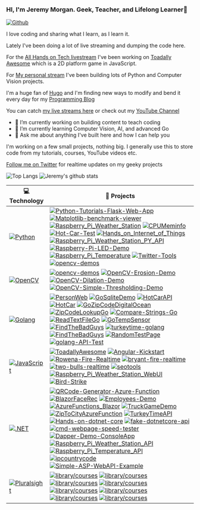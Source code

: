 ### HI, I'm Jeremy Morgan. Geek, Teacher, and Lifelong Learner👋

[![Github](https://img.shields.io/github/followers/jeremymorgan?label=Follow&style=social)](https://github.com/jeremymorgan)

I love coding and sharing what I learn, as I learn it. 

Lately I've been doing a lot of live streaming and dumping the code here. 

For the [All Hands on Tech livestream](https://www.twitch.tv/pluralsight_live) I've been working on [Toadally Awesome](https://) which is a 2D platform game in JavaScript.

For [My personal stream](https://www.twitch.tv/jeremymorgan) I've been building lots of Python and Computer Vision projects.

I'm a huge fan of [Hugo](https://gohugo.io/) and I'm finding new ways to modify and bend it every day for my [Programming Blog](https://www.jeremymorgan.com)

You can catch [my live streams here](https://www.twitch.tv/jeremymorgan) or check out my [YouTube Channel](https://www.youtube.com/jeremymorgan)


- 🔭 I’m currently working on building content to teach coding
- 🌱 I’m currently learning Computer Vision, AI, and advanced Go
- 💬 Ask me about anything I've built here and how I can help you 

I'm working on a few small projects, nothing big. I generally use this to store code from my tutorials, courses, YouTube videos etc. 

[Follow me on Twitter](https://www.twitter.com/JeremyCMorgan) for realtime updates on my geeky projects

![Top Langs](https://github-readme-stats.vercel.app/api/top-langs/?username=jeremymorgan&hide=html)
![Jeremy's github stats](https://github-readme-stats.vercel.app/api?username=jeremymorgan&show_icons=true&count_private=true&line_height=40)

<!--
**JeremyMorgan/JeremyMorgan** is a ✨ _special_ ✨ repository because its `README.md` (this file) appears on your GitHub profile.




Here are some ideas to get you started:

- 🔭 I’m currently working on ...
- 🌱 I’m currently learning ...
- 👯 I’m looking to collaborate on ...
- 🤔 I’m looking for help with ...
- 💬 Ask me about ...
- 📫 How to reach me: ...
- 😄 Pronouns: ...
- ⚡ Fun fact: ...
-->
<!-- START OF PROFILE STACK, DO NOT REMOVE -->
| 💻 **Technology** | 🚀 **Projects** |
| - | - |
| [![Python](https://img.shields.io/static/v1?label=&message=Python&color=3C78A9&logo=python&logoColor=FFFFFF)](https://www.python.org) | [![Python-Tutorials-Flask-Web-App](https://img.shields.io/static/v1?label=&message=Python-Tutorials-Flask-Web-App&color=000605&logo=github&logoColor=FFFFFF&labelColor=000605)](https://github.com/JeremyMorgan/Python-Tutorials-Flask-Web-App) [![Matplotlib-benchmark-viewer](https://img.shields.io/static/v1?label=&message=Matplotlib-benchmark-viewer&color=000605&logo=github&logoColor=FFFFFF&labelColor=000605)](https://github.com/JeremyMorgan/Matplotlib-benchmark-viewer) [![Raspberry_Pi_Weather_Station](https://img.shields.io/static/v1?label=&message=Raspberry_Pi_Weather_Station&color=000605&logo=github&logoColor=FFFFFF&labelColor=000605)](https://github.com/JeremyMorgan/Raspberry_Pi_Weather_Station) [![CPUMeminfo](https://img.shields.io/static/v1?label=&message=CPUMeminfo&color=000605&logo=github&logoColor=FFFFFF&labelColor=000605)](https://github.com/JeremyMorgan/CPUMeminfo) [![Hot-Car-Test](https://img.shields.io/static/v1?label=&message=Hot-Car-Test&color=000605&logo=github&logoColor=FFFFFF&labelColor=000605)](https://github.com/JeremyMorgan/Hot-Car-Test) [![Hands_on_Internet_of_Things](https://img.shields.io/static/v1?label=&message=Hands_on_Internet_of_Things&color=000605&logo=github&logoColor=FFFFFF&labelColor=000605)](https://github.com/JeremyMorgan/Hands_on_Internet_of_Things) [![Raspberry_Pi_Weather_Station_PY_API](https://img.shields.io/static/v1?label=&message=Raspberry_Pi_Weather_Station_PY_API&color=000605&logo=github&logoColor=FFFFFF&labelColor=000605)](https://github.com/JeremyMorgan/Raspberry_Pi_Weather_Station_PY_API) [![Raspberry-Pi-LED-Demo](https://img.shields.io/static/v1?label=&message=Raspberry-Pi-LED-Demo&color=000605&logo=github&logoColor=FFFFFF&labelColor=000605)](https://github.com/JeremyMorgan/Raspberry-Pi-LED-Demo) [![Raspberry_Pi_Temperature](https://img.shields.io/static/v1?label=&message=Raspberry_Pi_Temperature&color=000605&logo=github&logoColor=FFFFFF&labelColor=000605)](https://github.com/JeremyMorgan/Raspberry_Pi_Temperature) [![Twitter-Tools](https://img.shields.io/static/v1?label=&message=Twitter-Tools&color=000605&logo=github&logoColor=FFFFFF&labelColor=000605)](https://github.com/JeremyMorgan/Twitter-Tools) [![opencv-demos](https://img.shields.io/static/v1?label=&message=opencv-demos&color=000605&logo=github&logoColor=FFFFFF&labelColor=000605)](https://github.com/JeremyMorgan/opencv-demos) |
| [![OpenCV](https://img.shields.io/static/v1?label=&message=OpenCV&color=8BDA67&logo=opencv&logoColor=FFFFFF)](https://www.oprncv.org) | [![opencv-demos](https://img.shields.io/static/v1?label=&message=opencv-demos&color=000605&logo=github&logoColor=FFFFFF&labelColor=000605)](https://github.com/JeremyMorgan/opencv-demos) [![OpenCV-Erosion-Demo](https://img.shields.io/static/v1?label=&message=OpenCV-Erosion-Demo&color=000605&logo=github&logoColor=FFFFFF&labelColor=000605)](https://github.com/JeremyMorgan/OpenCV-Erosion-Demo) [![OpenCV-Dilation-Demo](https://img.shields.io/static/v1?label=&message=OpenCV-Dilation-Demo&color=000605&logo=github&logoColor=FFFFFF&labelColor=000605)](https://github.com/JeremyMorgan/OpenCV-Dilation-Demo) [![OpenCV-Simple-Thresholding-Demo](https://img.shields.io/static/v1?label=&message=OpenCV-Simple-Thresholding-Demo&color=000605&logo=github&logoColor=FFFFFF&labelColor=000605)](https://github.com/JeremyMorgan/OpenCV-Simple-Thresholding-Demo) |
| [![Golang](https://img.shields.io/static/v1?label=&message=Golang&color=7FD6EA&logo=go&logoColor=FFFFFF)](https://golang.org) | [![PersonWeb](https://img.shields.io/static/v1?label=&message=PersonWeb&color=000605&logo=github&logoColor=FFFFFF&labelColor=000605)](https://github.com/JeremyMorgan/PersonWeb) [![GoSqliteDemo](https://img.shields.io/static/v1?label=&message=GoSqliteDemo&color=000605&logo=github&logoColor=FFFFFF&labelColor=000605)](https://github.com/JeremyMorgan/GoSqliteDemo) [![HotCarAPI](https://img.shields.io/static/v1?label=&message=HotCarAPI&color=000605&logo=github&logoColor=FFFFFF&labelColor=000605)](https://github.com/JeremyMorgan/HotCarAPI) [![HotCar](https://img.shields.io/static/v1?label=&message=HotCar&color=000605&logo=github&logoColor=FFFFFF&labelColor=000605)](https://github.com/JeremyMorgan/HotCar) [![GoZipCodeDigitalOcean](https://img.shields.io/static/v1?label=&message=GoZipCodeDigitalOcean&color=000605&logo=github&logoColor=FFFFFF&labelColor=000605)](https://github.com/JeremyMorgan/GoZipCodeDigitalOcean) [![ZipCodeLookupGo](https://img.shields.io/static/v1?label=&message=ZipCodeLookupGo&color=000605&logo=github&logoColor=FFFFFF&labelColor=000605)](https://github.com/JeremyMorgan/ZipCodeLookupGo) [![Compare-Strings-Go](https://img.shields.io/static/v1?label=&message=Compare-Strings-Go&color=000605&logo=github&logoColor=FFFFFF&labelColor=000605)](https://github.com/JeremyMorgan/Compare-Strings-Go) [![ReadTextFileGo](https://img.shields.io/static/v1?label=&message=ReadTextFileGo&color=000605&logo=github&logoColor=FFFFFF&labelColor=000605)](https://github.com/JeremyMorgan/ReadTextFileGo) [![GoTempSensor](https://img.shields.io/static/v1?label=&message=GoTempSensor&color=000605&logo=github&logoColor=FFFFFF&labelColor=000605)](https://github.com/JeremyMorgan/GoTempSensor) [![FindTheBadGuys](https://img.shields.io/static/v1?label=&message=FindTheBadGuys&color=000605&logo=github&logoColor=FFFFFF&labelColor=000605)](https://github.com/JeremyMorgan/FindTheBadGuys) [![turkeytime-golang](https://img.shields.io/static/v1?label=&message=turkeytime-golang&color=000605&logo=github&logoColor=FFFFFF&labelColor=000605)](https://github.com/JeremyMorgan/turkeytime-golang) [![FindTheBadGuys](https://img.shields.io/static/v1?label=&message=FindTheBadGuys&color=000605&logo=github&logoColor=FFFFFF&labelColor=000605)](https://github.com/JeremyMorgan/FindTheBadGuys) [![RandomTestPage](https://img.shields.io/static/v1?label=&message=RandomTestPage&color=000605&logo=github&logoColor=FFFFFF&labelColor=000605)](https://github.com/JeremyMorgan/RandomTestPage) [![golang-API-Test](https://img.shields.io/static/v1?label=&message=golang-API-Test&color=000605&logo=github&logoColor=FFFFFF&labelColor=000605)](https://github.com/JeremyMorgan/golang-API-Test) |
| [![JavaScript](https://img.shields.io/static/v1?label=&message=JavaScript&color=F7DF1E&logo=javascript&logoColor=FFFFFF)](https://www.javascript.com) | [![ToadallyAwesome](https://img.shields.io/static/v1?label=&message=ToadallyAwesome&color=000605&logo=github&logoColor=FFFFFF&labelColor=000605)](https://github.com/JeremyMorgan/ToadallyAwesome) [![Angular-Kickstart](https://img.shields.io/static/v1?label=&message=Angular-Kickstart&color=000605&logo=github&logoColor=FFFFFF&labelColor=000605)](https://github.com/JeremyMorgan/Angular-Kickstart) [![Rowena-Fire-Realtime](https://img.shields.io/static/v1?label=&message=Rowena-Fire-Realtime&color=000605&logo=github&logoColor=FFFFFF&labelColor=000605)](https://github.com/JeremyMorgan/Rowena-Fire-Realtime) [![bryant-fire-realtime](https://img.shields.io/static/v1?label=&message=bryant-fire-realtime&color=000605&logo=github&logoColor=FFFFFF&labelColor=000605)](https://github.com/JeremyMorgan/bryant-fire-realtime) [![two-bulls-realtime](https://img.shields.io/static/v1?label=&message=two-bulls-realtime&color=000605&logo=github&logoColor=FFFFFF&labelColor=000605)](https://github.com/JeremyMorgan/two-bulls-realtime) [![seotools](https://img.shields.io/static/v1?label=&message=seotools&color=000605&logo=github&logoColor=FFFFFF&labelColor=000605)](https://github.com/JeremyMorgan/seotools) [![Raspberry_Pi_Weather_Station_WebUI](https://img.shields.io/static/v1?label=&message=Raspberry_Pi_Weather_Station_WebUI&color=000605&logo=github&logoColor=FFFFFF&labelColor=000605)](https://github.com/JeremyMorgan/Raspberry_Pi_Weather_Station_WebUI) [![Bird-Strike](https://img.shields.io/static/v1?label=&message=Bird-Strike&color=000605&logo=github&logoColor=FFFFFF&labelColor=000605)](https://github.com/JeremyMorgan/Bird-Strike) |
| [![.NET](https://img.shields.io/static/v1?label=&message=.NET&color=512BD4&logo=dotnet&logoColor=FFFFFF)](https://docs.microsoft.com/en-us/dotnet/csharp/) | [![QRCode-Generator-Azure-Function](https://img.shields.io/static/v1?label=&message=QRCode-Generator-Azure-Function&color=000605&logo=github&logoColor=FFFFFF&labelColor=000605)](https://github.com/JeremyMorgan/QRCode-Generator-Azure-Function) [![BlazorFaceRec](https://img.shields.io/static/v1?label=&message=BlazorFaceRec&color=000605&logo=github&logoColor=FFFFFF&labelColor=000605)](https://github.com/JeremyMorgan/BlazorFaceRec) [![Employees-Demo](https://img.shields.io/static/v1?label=&message=Employees-Demo&color=000605&logo=github&logoColor=FFFFFF&labelColor=000605)](https://github.com/JeremyMorgan/Employees-Demo) [![AzureFunctions_Blazor](https://img.shields.io/static/v1?label=&message=AzureFunctions_Blazor&color=000605&logo=github&logoColor=FFFFFF&labelColor=000605)](https://github.com/JeremyMorgan/AzureFunctions_Blazor) [![TruckGameDemo](https://img.shields.io/static/v1?label=&message=TruckGameDemo&color=000605&logo=github&logoColor=FFFFFF&labelColor=000605)](https://github.com/JeremyMorgan/TruckGameDemo) [![ZipToCityAzureFunction](https://img.shields.io/static/v1?label=&message=ZipToCityAzureFunction&color=000605&logo=github&logoColor=FFFFFF&labelColor=000605)](https://github.com/JeremyMorgan/ZipToCityAzureFunction) [![TurkeyTimeAPI](https://img.shields.io/static/v1?label=&message=TurkeyTimeAPI&color=000605&logo=github&logoColor=FFFFFF&labelColor=000605)](https://github.com/JeremyMorgan/TurkeyTimeAPI) [![Hands-on-dotnet-core](https://img.shields.io/static/v1?label=&message=Hands-on-dotnet-core&color=000605&logo=github&logoColor=FFFFFF&labelColor=000605)](https://github.com/JeremyMorgan/Hands-on-dotnet-core) [![fake-dotnetcore-api](https://img.shields.io/static/v1?label=&message=fake-dotnetcore-api&color=000605&logo=github&logoColor=FFFFFF&labelColor=000605)](https://github.com/JeremyMorgan/fake-dotnetcore-api) [![cmd-webpage-speed-tester](https://img.shields.io/static/v1?label=&message=cmd-webpage-speed-tester&color=000605&logo=github&logoColor=FFFFFF&labelColor=000605)](https://github.com/JeremyMorgan/cmd-webpage-speed-tester) [![Dapper-Demo-ConsoleApp](https://img.shields.io/static/v1?label=&message=Dapper-Demo-ConsoleApp&color=000605&logo=github&logoColor=FFFFFF&labelColor=000605)](https://github.com/JeremyMorgan/Dapper-Demo-ConsoleApp) [![Raspberry_Pi_Weather_Station_API](https://img.shields.io/static/v1?label=&message=Raspberry_Pi_Weather_Station_API&color=000605&logo=github&logoColor=FFFFFF&labelColor=000605)](https://github.com/JeremyMorgan/Raspberry_Pi_Weather_Station_API) [![Raspberry_Pi_Temperature_API](https://img.shields.io/static/v1?label=&message=Raspberry_Pi_Temperature_API&color=000605&logo=github&logoColor=FFFFFF&labelColor=000605)](https://github.com/JeremyMorgan/Raspberry_Pi_Temperature_API) [![ipcountrycode](https://img.shields.io/static/v1?label=&message=ipcountrycode&color=000605&logo=github&logoColor=FFFFFF&labelColor=000605)](https://github.com/JeremyMorgan/ipcountrycode) [![Simple-ASP-WebAPI-Example](https://img.shields.io/static/v1?label=&message=Simple-ASP-WebAPI-Example&color=000605&logo=github&logoColor=FFFFFF&labelColor=000605)](https://github.com/JeremyMorgan/Simple-ASP-WebAPI-Example) |
| [![Pluralsight](https://img.shields.io/static/v1?label=&message=Pluralsight&color=F15B2A&logo=pluralsight&logoColor=FFFFFF)](https://www.pluralsight.com) | [![library/courses](https://img.shields.io/static/v1?label=&message=courses&color=000605&logo=github&logoColor=FFFFFF&labelColor=000605)](https://www.pluralsight.com/library/courses/deploying-static-vue-applications-playbook) [![library/courses](https://img.shields.io/static/v1?label=&message=courses&color=000605&logo=github&logoColor=FFFFFF&labelColor=000605)](https://app.pluralsight.com/library/courses/how-create-mature-cloud-practice-webinar) [![library/courses](https://img.shields.io/static/v1?label=&message=courses&color=000605&logo=github&logoColor=FFFFFF&labelColor=000605)](https://app.pluralsight.com/library/courses/enabling-low-risk-releases-webinar) [![library/courses](https://img.shields.io/static/v1?label=&message=courses&color=000605&logo=github&logoColor=FFFFFF&labelColor=000605)](https://app.pluralsight.com/library/courses/go-standard-library) [![library/courses](https://img.shields.io/static/v1?label=&message=courses&color=000605&logo=github&logoColor=FFFFFF&labelColor=000605)](https://app.pluralsight.com/library/courses/creating-configuring-new-websites-iis) [![library/courses](https://img.shields.io/static/v1?label=&message=courses&color=000605&logo=github&logoColor=FFFFFF&labelColor=000605)](https://app.pluralsight.com/library/courses/installing-configuring-iis) [![library/courses](https://img.shields.io/static/v1?label=&message=courses&color=000605&logo=github&logoColor=FFFFFF&labelColor=000605)](https://app.pluralsight.com/library/courses/iis-administration-in-depth) [![library/courses](https://img.shields.io/static/v1?label=&message=courses&color=000605&logo=github&logoColor=FFFFFF&labelColor=000605)](https://app.pluralsight.com/library/courses/iis-administration-fundamentals) |
<!-- END OF PROFILE STACK, DO NOT REMOVE -->